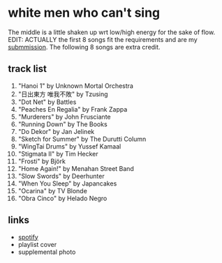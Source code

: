 # white men who can't sing

The middle is a little shaken up wrt low&#x2F;high energy for the sake of flow. EDIT: ACTUALLY the first 8 songs fit the requirements and are my [submmission](../../secretdj/2019.md). The following 8 songs are extra credit.

## track list

1. "Hanoi 1" by Unknown Mortal Orchestra
2. "日出東方 唯我不敗" by Tzusing
3. "Dot Net" by Battles
4. "Peaches En Regalia" by Frank Zappa
5. "Murderers" by John Frusciante
6. "Running Down" by The Books
7. "Do Dekor" by Jan Jelinek
8. "Sketch for Summer" by The Durutti Column
9. "WingTai Drums" by Yussef Kamaal
10. "Stigmata II" by Tim Hecker
11. "Frosti" by Björk
12. "Home Again!" by Menahan Street Band
13. "Slow Swords" by Deerhunter
14. "When You Sleep" by Japancakes
15. "Ocarina" by TV Blonde
16. "Obra Cinco" by Helado Negro

## links

- [spotify](https://open.spotify.com/playlist/2VzmuWR7301gvcBlgFypFt)
- playlist cover
- supplemental photo
